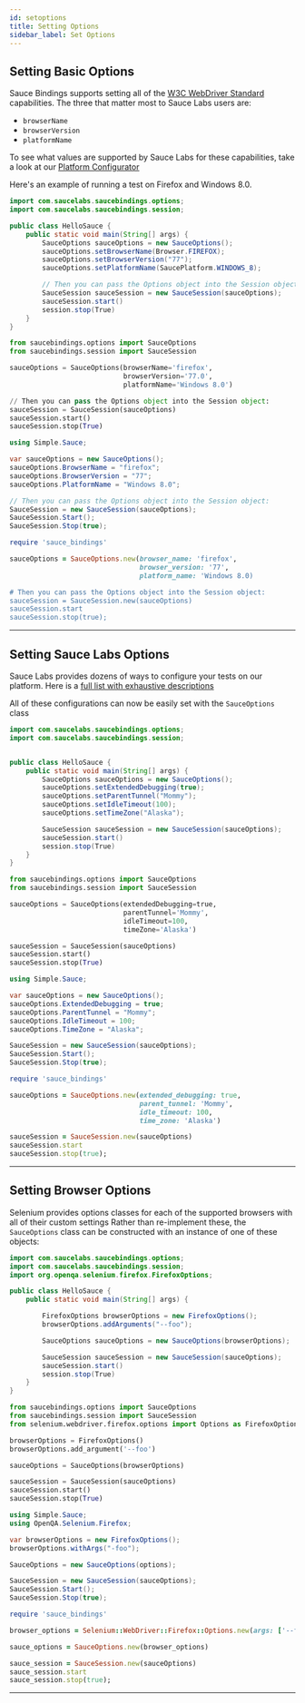 ```yaml
---
id: setoptions
title: Setting Options
sidebar_label: Set Options
---
```


## Setting Basic Options

Sauce Bindings supports setting all of the [W3C WebDriver Standard](https://www.w3.org/TR/webdriver/)
capabilities. The three that matter most to Sauce Labs users are: 
* `browserName`
* `browserVersion`
* `platformName`

To see what values are supported by Sauce Labs for these capabilities, take a look at our
[Platform Configurator](https://wiki.saucelabs.com/display/DOCS/Platform+Configurator#/)

Here's an example of running a test on Firefox and Windows 8.0.

<!--DOCUSAURUS_CODE_TABS-->
<!--Java-->

```java
import com.saucelabs.saucebindings.options;
import com.saucelabs.saucebindings.session;

public class HelloSauce {
    public static void main(String[] args) {
        SauceOptions sauceOptions = new SauceOptions();
        sauceOptions.setBrowserName(Browser.FIREFOX);
        sauceOptions.setBrowserVersion("77");
        sauceOptions.setPlatformName(SaucePlatform.WINDOWS_8);

        // Then you can pass the Options object into the Session object:
        SauceSession sauceSession = new SauceSession(sauceOptions);
        sauceSession.start()
        session.stop(True)
    }
}
```

<!--Python-->
```python
from saucebindings.options import SauceOptions
from saucebindings.session import SauceSession

sauceOptions = SauceOptions(browserName='firefox', 
                            browserVersion='77.0', 
                            platformName='Windows 8.0')

// Then you can pass the Options object into the Session object:
sauceSession = SauceSession(sauceOptions)
sauceSession.start()
sauceSession.stop(True)
```
<!--C#-->

```c#
using Simple.Sauce;

var sauceOptions = new SauceOptions();
sauceOptions.BrowserName = "firefox";
sauceOptions.BrowserVersion = "77";
sauceOptions.PlatformName = "Windows 8.0";

// Then you can pass the Options object into the Session object:
SauceSession = new SauceSession(sauceOptions);
SauceSession.Start();
SauceSession.Stop(true);
```
<!--Ruby-->
```ruby
require 'sauce_bindings'

sauceOptions = SauceOptions.new(browser_name: 'firefox',
                                browser_version: '77',
                                platform_name: 'Windows 8.0)

# Then you can pass the Options object into the Session object:
sauceSession = SauceSession.new(sauceOptions)
sauceSession.start
sauceSession.stop(true);
```
<!--END_DOCUSAURUS_CODE_TABS-->

___

## Setting Sauce Labs Options

Sauce Labs provides dozens of ways to configure your tests on our platform.
Here is a [full list with exhaustive descriptions](https://wiki.saucelabs.com/display/DOCS/Test+Configuration+Options)

All of these configurations can now be easily set with the `SauceOptions` class

<!--DOCUSAURUS_CODE_TABS-->
<!--Java-->

```java
import com.saucelabs.saucebindings.options;
import com.saucelabs.saucebindings.session;


public class HelloSauce {
    public static void main(String[] args) {
        SauceOptions sauceOptions = new SauceOptions();
        sauceOptions.setExtendedDebugging(true);
        sauceOptions.setParentTunnel("Mommy");
        sauceOptions.setIdleTimeout(100);
        sauceOptions.setTimeZone("Alaska");

        SauceSession sauceSession = new SauceSession(sauceOptions);
        sauceSession.start()
        session.stop(True)
    }
}
```

<!--Python-->
```python
from saucebindings.options import SauceOptions
from saucebindings.session import SauceSession

sauceOptions = SauceOptions(extendedDebugging=true, 
                            parentTunnel='Mommy', 
                            idleTimeout=100,
                            timeZone='Alaska')

sauceSession = SauceSession(sauceOptions)
sauceSession.start()
sauceSession.stop(True)
```
<!--C#-->

```c#
using Simple.Sauce;

var sauceOptions = new SauceOptions();
sauceOptions.ExtendedDebugging = true;
sauceOptions.ParentTunnel = "Mommy";
sauceOptions.IdleTimeout = 100;
sauceOptions.TimeZone = "Alaska";

SauceSession = new SauceSession(sauceOptions);
SauceSession.Start();
SauceSession.Stop(true);
```
<!--Ruby-->
```ruby
require 'sauce_bindings'

sauceOptions = SauceOptions.new(extended_debugging: true,
                                parent_tunnel: 'Mommy',
                                idle_timeout: 100,
                                time_zone: 'Alaska')

sauceSession = SauceSession.new(sauceOptions)
sauceSession.start
sauceSession.stop(true);
```
<!--END_DOCUSAURUS_CODE_TABS-->

___

## Setting Browser Options

Selenium provides options classes for each of the supported browsers with all of their custom settings
Rather than re-implement these, the `SauceOptions` class can be constructed with an instance of
one of these objects:

<!--DOCUSAURUS_CODE_TABS-->
<!--Java-->

```java
import com.saucelabs.saucebindings.options;
import com.saucelabs.saucebindings.session;
import org.openqa.selenium.firefox.FirefoxOptions;

public class HelloSauce {
    public static void main(String[] args) {

        FirefoxOptions browserOptions = new FirefoxOptions();
        browserOptions.addArguments("--foo");

        SauceOptions sauceOptions = new SauceOptions(browserOptions);

        SauceSession sauceSession = new SauceSession(sauceOptions);
        sauceSession.start()
        session.stop(True)
    }
}
```

<!--Python-->
```python
from saucebindings.options import SauceOptions
from saucebindings.session import SauceSession
from selenium.webdriver.firefox.options import Options as FirefoxOptions

browserOptions = FirefoxOptions()
browserOptions.add_argument('--foo')

sauceOptions = SauceOptions(browserOptions)

sauceSession = SauceSession(sauceOptions)
sauceSession.start()
sauceSession.stop(True)
```
<!--C#-->

```c#
using Simple.Sauce;
using OpenQA.Selenium.Firefox;

var browserOptions = new FirefoxOptions();
browserOptions.withArgs("-foo");

SauceOptions = new SauceOptions(options);

SauceSession = new SauceSession(sauceOptions);
SauceSession.Start();
SauceSession.Stop(true);
```
<!--Ruby-->
```ruby
require 'sauce_bindings'

browser_options = Selenium::WebDriver::Firefox::Options.new(args: ['--foo'])

sauce_options = SauceOptions.new(browser_options)

sauce_session = SauceSession.new(sauceOptions)
sauce_session.start
sauce_session.stop(true);
```
<!--END_DOCUSAURUS_CODE_TABS-->

___
